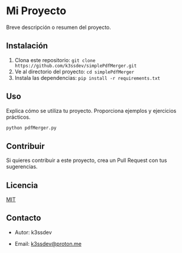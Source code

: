 # Mi Proyecto

Breve descripción o resumen del proyecto.

## Instalación

1. Clona este repositorio: `git clone https://github.com/k3ssdev/simplePdfMerger.git`
2. Ve al directorio del proyecto: `cd simplePdfMerger`
3. Instala las dependencias: `pip install -r requirements.txt`

## Uso

Explica cómo se utiliza tu proyecto. Proporciona ejemplos y ejercicios prácticos.

```bash
python pdfMerger.py
```

## Contribuir

Si quieres contribuir a este proyecto, crea un Pull Request con tus sugerencias.

## Licencia

[MIT](https://choosealicense.com/licenses/mit/)

## Contacto

- Autor: k3ssdev

- Email: k3ssdev@proton.me